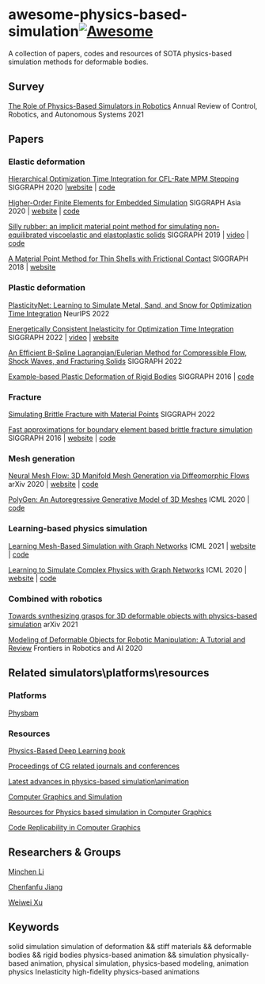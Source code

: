 # awesome-physics-based-simulation[![Awesome](https://cdn.rawgit.com/sindresorhus/awesome/d7305f38d29fed78fa85652e3a63e154dd8e8829/media/badge.svg)](https://github.com/sindresorhus/awesome)
A collection of papers, codes and resources of SOTA physics-based simulation methods for deformable bodies.

## Survey
[The Role of Physics-Based Simulators in Robotics](https://www.annualreviews.org/doi/full/10.1146/annurev-control-072220-093055) Annual Review of Control, Robotics, and Autonomous Systems 2021
## Papers

### Elastic deformation
[Hierarchical Optimization Time Integration for CFL-Rate MPM Stepping](https://dl.acm.org/doi/10.1145/3386760) SIGGRAPH 2020 |[website](http://cg.cis.upenn.edu/publications.html) | [code](https://github.com/penn-graphics-research/HOT) 

[Higher-Order Finite Elements for Embedded Simulation](https://dl.acm.org/doi/10.1145/3414685.3417853) SIGGRAPH Asia 2020 | [website](https://animation.rwth-aachen.de/publication/0572/) | [code](https://github.com/InteractiveComputerGraphics/higher_order_embedded_fem)

[Silly rubber: an implicit material point method for simulating non-equilibrated viscoelastic and elastoplastic solids](chrome-extension://ikhdkkncnoglghljlkmcimlnlhkeamad/pdf-viewer/web/viewer.html?file=http%3A%2F%2Fsquarefk.com%2Fstatic%2Ffiles%2Ffang2019visco.pdf#=&zoom=200) SIGGRAPH 2019 | [video](https://www.youtube.com/watch?v=7WKW3kM56cE) | [code](https://github.com/penn-graphics-research/ziran2019)

[A Material Point Method for Thin Shells with Frictional Contact](https://dl.acm.org/doi/10.1145/3197517.3201346) SIGGRAPH 2018 | [website](https://replicability.graphics/papers/10.1145-3197517.3201346/index.html)

### Plastic deformation
[PlasticityNet: Learning to Simulate Metal, Sand, and Snow for Optimization Time Integration](https://xuan-li.github.io/) NeurIPS 2022 

[Energetically Consistent Inelasticity for Optimization Time Integration](https://dl.acm.org/doi/10.1145/3528223.3530072) SIGGRAPH 2022 | [video](https://www.youtube.com/watch?v=YvvoSu8NK3A) | [website](https://xuan-li.github.io/)

[An Efficient B-Spline Lagrangian/Eulerian Method for Compressible Flow, Shock Waves, and Fracturing Solids](https://dl.acm.org/doi/10.1145/3519595) SIGGRAPH 2022

[Example-based Plastic Deformation of Rigid Bodies](https://dl.acm.org/doi/10.1145/2897824.2925979) SIGGRAPH 2016 | [code](https://github.com/RIP4KOBE/exampleBasedPlastic)

### Fracture
[Simulating Brittle Fracture with Material Points](chrome-extension://ikhdkkncnoglghljlkmcimlnlhkeamad/pdf-viewer/web/viewer.html?file=https%3A%2F%2Fdl.acm.org%2Fdoi%2Fpdf%2F10.1145%2F3522573#=&zoom=200) SIGGRAPH 2022

[Fast approximations for boundary element based brittle fracture simulation](chrome-extension://ikhdkkncnoglghljlkmcimlnlhkeamad/pdf-viewer/web/viewer.html?file=https%3A%2F%2Fpub.ist.ac.at%2Fgroup_wojtan%2Fprojects%2F2016_Hahn_FastFracture%2Fdownload%2F2016_Hahn_FastFracture.pdf#=&zoom=200) SIGGRAPH 2016 | [website](https://pub.ist.ac.at/group_wojtan/projects/2016_Hahn_FastFracture/) | [code](https://github.com/david-hahn/FractureRB)

### Mesh generation
[Neural Mesh Flow: 3D Manifold Mesh Generation via Diffeomorphic Flows](https://arxiv.org/abs/2007.10973) arXiv 2020 | [website](https://kunalmgupta.github.io/projects/NeuralMeshflow.html) | [code](https://github.com/KunalMGupta/NeuralMeshFlow)

[PolyGen: An Autoregressive Generative Model of 3D Meshes](https://arxiv.org/abs/2002.10880) ICML 2020 | [code](https://github.com/deepmind/deepmind-research/tree/master/polygen)

### Learning-based physics simulation
[Learning Mesh-Based Simulation with Graph Networks](https://arxiv.org/abs/2010.03409) ICML 2021 | [website](https://sites.google.com/view/meshgraphnets) | [code](https://github.com/deepmind/deepmind-research/tree/master/meshgraphnets)


[Learning to Simulate Complex Physics with Graph Networks](https://arxiv.org/abs/2002.09405) ICML 2020 | [website](https://sites.google.com/view/learning-to-simulate) | [code](https://github.com/deepmind/deepmind-research/tree/master/learning_to_simulate)

### Combined with robotics
[Towards synthesizing grasps for 3D deformable objects with physics-based simulation](https://arxiv.org/abs/2107.08898) arXiv 2021

[Modeling of Deformable Objects for Robotic Manipulation: A Tutorial and Review](https://www.frontiersin.org/articles/10.3389/frobt.2020.00082/full) Frontiers in Robotics and AI 2020


## Related simulators\platforms\resources

### Platforms

[Physbam](http://physbam.stanford.edu/)


### Resources

[Physics-Based Deep Learning book](https://www.physicsbaseddeeplearning.org/overview.html)

[Proceedings of CG related journals and conferences](http://kesen.realtimerendering.com/)

[Latest advances in physics-based simulation\animation](http://www.physicsbasedanimation.com/)

[Computer Graphics and Simulation](https://iphys.wordpress.com/)

[Resources for Physics based simulation in Computer Graphics](https://github.com/Housz/GraphicsSimulation)

[Code Replicability in Computer Graphics](https://replicability.graphics/)

## Researchers & Groups
[Minchen Li](https://www.math.ucla.edu/~minchen/)

[Chenfanfu Jiang](https://www.math.ucla.edu/~cffjiang/)

[Weiwei Xu](http://www.cad.zju.edu.cn/home/weiweixu/weiweixu_en.htm)

## Keywords
solid simulation
simulation of deformation && stiff materials && deformable bodies && rigid bodies
physics-based animation && simulation
physically-based animation, physical simulation, physics-based modeling, animation physics
Inelasticity
high-fidelity physics-based animations
